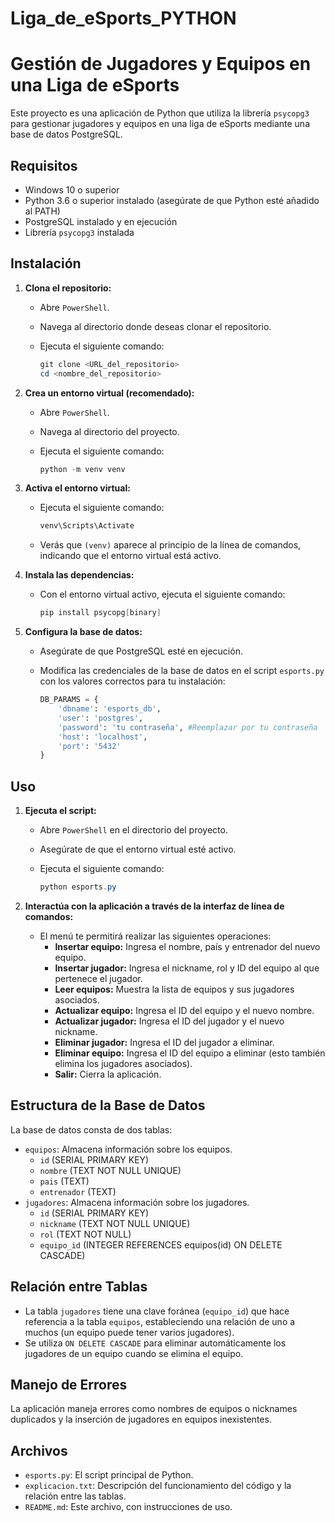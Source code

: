 # Liga_de_eSports_PYTHON
# Gestión de Jugadores y Equipos en una Liga de eSports

Este proyecto es una aplicación de Python que utiliza la librería `psycopg3` para gestionar jugadores y equipos en una liga de eSports mediante una base de datos PostgreSQL.

## Requisitos

-   Windows 10 o superior
-   Python 3.6 o superior instalado (asegúrate de que Python esté añadido al PATH)
-   PostgreSQL instalado y en ejecución
-   Librería `psycopg3` instalada

## Instalación

1.  **Clona el repositorio:**

    -   Abre `PowerShell`.
    -   Navega al directorio donde deseas clonar el repositorio.
    -   Ejecuta el siguiente comando:

        ```powershell
        git clone <URL_del_repositorio>
        cd <nombre_del_repositorio>
        ```

2.  **Crea un entorno virtual (recomendado):**

    -   Abre `PowerShell`.
    -   Navega al directorio del proyecto.
    -   Ejecuta el siguiente comando:

        ```powershell
        python -m venv venv
        ```

3.  **Activa el entorno virtual:**

    -   Ejecuta el siguiente comando:

        ```powershell
        venv\Scripts\Activate
        ```

    -   Verás que `(venv)` aparece al principio de la línea de comandos, indicando que el entorno virtual está activo.

4.  **Instala las dependencias:**

    -   Con el entorno virtual activo, ejecuta el siguiente comando:

        ```powershell
        pip install psycopg[binary]
        ```

5.  **Configura la base de datos:**

    -   Asegúrate de que PostgreSQL esté en ejecución.
    -   Modifica las credenciales de la base de datos en el script `esports.py` con los valores correctos para tu instalación:

        ```python
        DB_PARAMS = {
            'dbname': 'esports_db',
            'user': 'postgres',
            'password': 'tu contraseña', #Reemplazar por tu contraseña
            'host': 'localhost',
            'port': '5432'
        }
        ```

## Uso

1.  **Ejecuta el script:**

    -   Abre `PowerShell` en el directorio del proyecto.
    -   Asegúrate de que el entorno virtual esté activo.
    -   Ejecuta el siguiente comando:

        ```powershell
        python esports.py
        ```

2.  **Interactúa con la aplicación a través de la interfaz de línea de comandos:**

    -   El menú te permitirá realizar las siguientes operaciones:
        -   **Insertar equipo:** Ingresa el nombre, país y entrenador del nuevo equipo.
        -   **Insertar jugador:** Ingresa el nickname, rol y ID del equipo al que pertenece el jugador.
        -   **Leer equipos:** Muestra la lista de equipos y sus jugadores asociados.
        -   **Actualizar equipo:** Ingresa el ID del equipo y el nuevo nombre.
        -   **Actualizar jugador:** Ingresa el ID del jugador y el nuevo nickname.
        -   **Eliminar jugador:** Ingresa el ID del jugador a eliminar.
        -   **Eliminar equipo:** Ingresa el ID del equipo a eliminar (esto también elimina los jugadores asociados).
        -   **Salir:** Cierra la aplicación.

## Estructura de la Base de Datos

La base de datos consta de dos tablas:

-   `equipos`: Almacena información sobre los equipos.
    -   `id` (SERIAL PRIMARY KEY)
    -   `nombre` (TEXT NOT NULL UNIQUE)
    -   `pais` (TEXT)
    -   `entrenador` (TEXT)
-   `jugadores`: Almacena información sobre los jugadores.
    -   `id` (SERIAL PRIMARY KEY)
    -   `nickname` (TEXT NOT NULL UNIQUE)
    -   `rol` (TEXT NOT NULL)
    -   `equipo_id` (INTEGER REFERENCES equipos(id) ON DELETE CASCADE)

## Relación entre Tablas

-   La tabla `jugadores` tiene una clave foránea (`equipo_id`) que hace referencia a la tabla `equipos`, estableciendo una relación de uno a muchos (un equipo puede tener varios jugadores).
-   Se utiliza `ON DELETE CASCADE` para eliminar automáticamente los jugadores de un equipo cuando se elimina el equipo.

## Manejo de Errores

La aplicación maneja errores como nombres de equipos o nicknames duplicados y la inserción de jugadores en equipos inexistentes.

## Archivos

-   `esports.py`: El script principal de Python.
-   `explicacion.txt`: Descripción del funcionamiento del código y la relación entre las tablas.
-   `README.md`: Este archivo, con instrucciones de uso.
